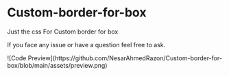 # Custom-border-for-box
Just the css For Custom border for box
<p>If you face any issue or have a question feel free to ask.</p>
![Code Preview](https://github.com/NesarAhmedRazon/Custom-border-for-box/blob/main/assets/preview.png)
